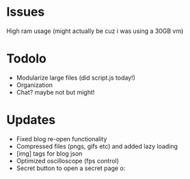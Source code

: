 # Issues
High ram usage (might actually be cuz i was using a 30GB vm)

# Todolo
- Modularize large files (did script.js today!)
- Organization
- Chat? maybe not but might!

# Updates
- Fixed blog re-open functionality
- Compressed files (pngs, gifs etc) and added lazy loading
- [img] tags for blog json
- Optimized oscilloscope (fps control)
- Secret button to open a secret page o:
